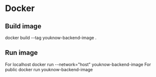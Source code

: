 # Docker
## Build image
docker build --tag youknow-backend-image .
## Run image
For localhost 
    docker run --network="host" youknow-backend-image
For public
    docker run youknow-backend-image